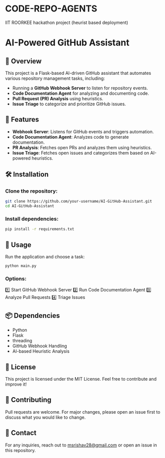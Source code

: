 # CODE-REPO-AGENTS
 IIT ROORKEE hackathon project (heurist based deployment)
# AI-Powered GitHub Assistant

## 📌 Overview
This project is a Flask-based AI-driven GitHub assistant that automates various repository management tasks, including:
- Running a **GitHub Webhook Server** to listen for repository events.
- **Code Documentation Agent** for analyzing and documenting code.
- **Pull Request (PR) Analysis** using heuristics.
- **Issue Triage** to categorize and prioritize GitHub issues.

## 🚀 Features
- **Webhook Server**: Listens for GitHub events and triggers automation.
- **Code Documentation Agent**: Analyzes code to generate documentation.
- **PR Analysis**: Fetches open PRs and analyzes them using heuristics.
- **Issue Triage**: Fetches open issues and categorizes them based on AI-powered heuristics.

## 🛠️ Installation

### Clone the repository:
```bash
git clone https://github.com/your-username/AI-GitHub-Assistant.git
cd AI-GitHub-Assistant
```

### Install dependencies:
```bash
pip install -r requirements.txt
```

## 🎯 Usage
Run the application and choose a task:
```bash
python main.py
```
### Options:
1️⃣ Start GitHub Webhook Server
2️⃣ Run Code Documentation Agent
3️⃣ Analyze Pull Requests
4️⃣ Triage Issues

## 📦 Dependencies
- Python
- Flask
- threading
- GitHub Webhook Handling
- AI-based Heuristic Analysis

## 📝 License
This project is licensed under the MIT License. Feel free to contribute and improve it!

## 🤝 Contributing
Pull requests are welcome. For major changes, please open an issue first to discuss what you would like to change.

## 📧 Contact
For any inquiries, reach out to msrishav28@gmail.com or open an issue in this repository.
